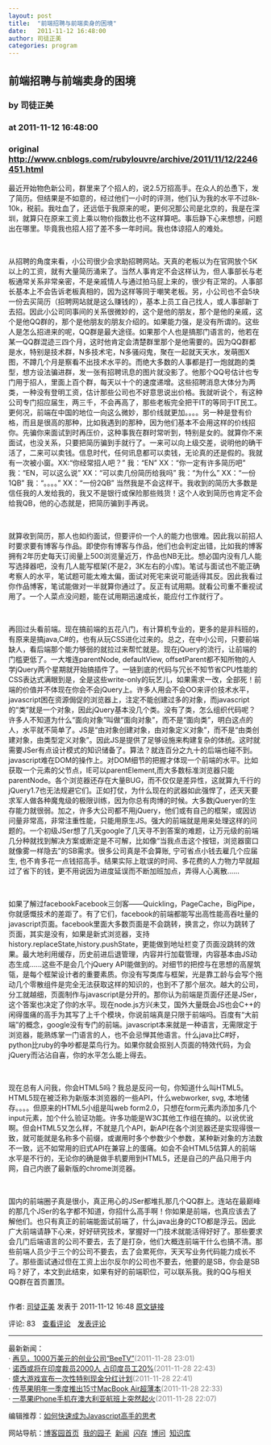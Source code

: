 ```yaml
---
layout: post
title:  "前端招聘与前端卖身的困境"
date:   2011-11-12 16:48:00
author: 司徒正美
categories: program
---
```


## 前端招聘与前端卖身的困境
### by 司徒正美
### at 2011-11-12 16:48:00
### original <http://www.cnblogs.com/rubylouvre/archive/2011/11/12/2246451.html>

<p><p>最近开始物色新公司，群里来了个招人的，说2.5万招高手。在众人的怂恿下，发了简历。但结果是不如意的，经过他们一小时的评测，他们认为我的水平不过8k-10k，税前。我吐血了，还远低于我原来的呢，更何况那公司是北京的，我是在深圳，就算只在原来工资上乘以物价指数比也不这样算吧。事后静下心来想想，问题出在哪里。毕竟我也招人招了差不多一年时间。我也体谅招人的难处。</p>
<br>
<p>从招聘的角度来看，小公司很少会求助招聘网站。天真的老板以为在官网放个5K以上的工资，就有大量简历涌来了。当然人事肯定不会这样认为，但人事部长与老板通常关系非常亲密，不是亲戚情人与通过拍马屁上来的，很少有正常的。人事部长基本上不会告诉老板真相的，因为这样等同于嘲笑老板。另，小公司也不会5块一份去买简历（招聘网站就是这么赚钱的），基本上员工自己找人，或人事部新丁去招。因此小公司同事间的关系很微妙的，这个是他的朋友，那个是他的亲戚，这个是他QQ群的，那个是他朋友的朋友介绍的。如果能力强，是没有所谓的。这些人是怎么招进来的呢，QQ群是最大途径。如果那个人也是搞那门语言的，他若在某一QQ群混迹三四个月，这时他肯定会清楚群里那个是他需要的。因为QQ群都是水，特别是技术群，N多技术宅，N多骚闷鬼，聚在一起就天天水，发萌图X图，不蹲几个月是察看不出技术水平的。而绝大多数的人事都是打一炮就跑的类型，想方设法骗进群，发一张有招聘讯息的图片就没影了。他那个QQ号估计也专门用于招人，里面上百个群，每天以十个的速度递增。这些招聘消息大体分为两类，一种没有登明工资，估计那些公司也不好意思说出价格。我就听说个，有这种公司专门招应届生，两三千，不会再高了，那些老板完全把干IT的等同于IT民工。更何况，前端在中国的地位一向这么微妙，那价线就更加。。。。另一种是登有价格，而且是很高的那种，比如我遇到的那种，因为他们基本不会用这样的价线招你。先骗你来面试到时再压价，这种事我在群时常听到，特别是女的。就算你不来面试，也没关系，只要把简历骗到手就行了。一来可以向上级交差，说明他的确干活了，二来可以卖钱。信息时代，任何讯息都可以卖钱，无论真的还是假的。我就有一次被小窗。XX:“你经常招人吧？” 我：“EN” XX：“你一定有许多简历吧” 我：“EN，可以这么说” XX：“可以卖几份简历给我吗” 我：“为什么” XX：“一份1QB” 我：“。。。。” XX：“一份2QB” 当然我是不会这样干。我收到的简历大多数是信任我的人发给我的，我又不是银行或保险那些贱货！这个人收到简历也肯定不会给我QB，他的心态就是，把简历骗到手再说。</p>
<br>
<p>就算收到简历，那人也如约面试，但要评价一个人的能力也很难。因此我以前招人时要求要有博客与作品。即使你有博客与作品，他们也会判定出错，比如我的博客拥有2年历史每天订阅量上500浏览量近万，作品也NB无比。想必国内没有几人能写选择器吧，没有几人能写框架(不是2，3K左右的小库)。笔试与面试也不能正确考察人的水平，笔试题可能太难太偏，面试对死宅来说可能适得其反。因此我看过你作品博客，笔试能做对一半就算你通过了。反正有试用期。就看公司重不重视试用了。一个人菜点没问题，能在试用期迅速成长，能应付工作就行了。</p>
<br>
<p>再回过头看前端。现在搞前端的五花八门，有计算机专业的，更多的是非科班的，有原来是搞java,C#的，也有从玩CSS进化过来的。总之，在中小公司，只要前端缺人，看后端那个能力够弱的就拉过来帮忙就是。现在jQuery的流行，让前端的门槛更低了。一大堆连parentNode, defaultView, offsetParent都不知所物的人学jQuery两个星期就开始搞插件了。一链到底的代码与冗长不知节省CPU性能的CSS表达式满眼到是，全是这些write-only的玩艺儿，如果需求一改，全部死！前端的价值并不体现在你会不会jQuery上。许多人用会不会OO来评价技术水平，javascript困在资源侷促的浏览器上，注定不能创建过多的对象，而javascript的“类”就是一个对象，因此jQuery基本没几个类。没有了类，怎么组织代码呢？许多人不知道为什么“面向对象”叫做“面向对象”，而不是“面向类”，明白这点的人，水平就不简单了。JS是“由对象创建对象，由对象定义对象”，而不是“由类创建对象，由类型定义对象”。因此JS是提供了足够设施来构建复杂的体统。这时就需要JSer有点设计模式的知识储备了。算法？就连百分之九十的后端也碰不到。javascript难在DOM的操作上。对DOM细节的把握才体现一个前端的水平。比如获取一个元素的父节点，IE可以parentElement,而大多数标准浏览器只能parentNode。各个浏览器还存在大量BUG，而不仅仅是差异性，这就算九千行的jQuery1.7也无法规避它们。正如打仗，为什么现在的武器如此强悍了，还天天要求军人做各种魔鬼级的极限训练，因为你总有肉博的时候。大多数jQueryer的生存能力就很弱。加之，许多大公司都不用jQuery，他们或有自己的框架，或因访问量非常高，非常注重性能，只能用原生JS。强大的前端就是用来处理这样的问题的。一个初级JSer想了几天google了几天寻不到答案的难题，让万元级的前端几分种就找到解决方案或断定是不可解，比如像“当我点击这个按钮，浏览器窗口就像雾一样隐去”的SB需求。很多公司真是不会算账, 宁可省点小钱去雇几个应届生, 也不肯多花一点钱招高手。结果实际上耽误的时间、多花费的人力物力早就超过了省下的钱，更不用说因为进度延误而不断加班加点，弄得人心离散…… </p>
<br>
<p>如果了解过facebookFacebook三剑客——Quickling，PageCache，BigPipe，你就感慨技术的差距了。有了它们，facebook的前端都能写出高性能高吞吐量的javascript页面。facebook里面大多数页面是不会跳转，换言之，你以为跳转了页面，其实是没有，如果是新式浏览器，支持 history.replaceState,history.pushState，更能做到地址栏变了页面没跳转的效果。最大地利用缓存，历史前进后退管理，内容并行加载管理，内容基本由JS动态生成......这些不是会几个jQuery API能做到的。对细节的把控与在思想的高屋筑瓴，是每个框架设计者的重要素质。你没有写类库与框架，光是靠工龄与会写个拖动几个零散组件是完全无法获取这样的知识的，也到不了那个层次。越大的公司，分工就越细，页面制作与javascript是分开的。那你认为前端是页面仔还是JSer，这个答案也决定了你的水平。现在node.js方兴未艾，国外大量既会JS也会C++的闲得蛋痛的高手为其写了上千个模块，你说前端真是只限于前端吗。百度有“大前端”的概念，google没有专门的前端。javascript本来就是一种语言，无需限定于浏览器，能熟炼掌一门语言的人，也不会忌惮其他语言。什么java比C#好，python比ruby的争吵都是菜鸟行为。如果你就会抠别人页面的特效代码，为会jQuery而沾沾自喜，你的水平怎么能上得去。</p>
<br>
<p>现在总有人问我，你会HTML5吗？我总是反问一句，你知道什么叫HTML5。HTML5现在被泛称为新版本浏览器的一些API，什么webworker, svg, 本地储存。。。。但原来的HTML5小组是叫web form2.0，只想在form元素内添加多几个input元素，加个什么验证功能。许多功能是W3C其他工作组在搞的。以讹优讹啊。但会HTML5又怎么样，不就是几个API，新API在各个浏览器还是实现得很一致，就可能就是名称多个前缀，或谳用时多个参数少个参数，某种新对象的方法数不一致，远不如常用的旧式API在兼容上的蛋痛。如会不会HTML5估算人的前端水平是不行的，无论你的确是做手机要用到HTML5，还是自己的产品只用于内网，自己内嵌了最新版的chrome浏览器。</p>
<br>
<p>国内的前端圈子真是很小，真正用心的JSer都堆扎那几个QQ群上。连站在最巅峰的那几个JSer的名字都不知道，你招什么高手啊！你如果是前端，也真应该去了解他们。也只有真正的前端能面试前端了，什么java出身的CTO都是浮云。因此广大前端请静下心来，好好研究技术，掌握好一门技术就能活得好好了。那些要求会几门后端语言的公司不要去，去了是打杂，他们大概连前端干什么也搞不清。那些前端人员少于三个的公司不要去，去了会累死你，天天写业务代码能力成长不了。那些面试通过但在工资上出尔反尔的公司也不要去，他要的是SB，你会是SB吗？好了，本文到此结束，如果有好的前端职位，可以联系我。我的QQ与相关QQ群在首页置顶。</p>
<img src="http://www.cnblogs.com/rubylouvre/aggbug/2246451.html?type=1" width="1" height="1" alt=""><p>作者: <a href="http://www.cnblogs.com/rubylouvre/">司徒正美</a> 发表于 2011-11-12 16:48 <a href="http://www.cnblogs.com/rubylouvre/archive/2011/11/12/2246451.html">原文链接</a></p><p>评论: 83　<a href="http://www.cnblogs.com/rubylouvre/archive/2011/11/12/2246451.html#pagedcomment">查看评论</a>　<a href="http://www.cnblogs.com/rubylouvre/archive/2011/11/12/2246451.html#commentform">发表评论</a></p><hr><p>最新新闻：<br>· <a href="http://news.cnblogs.com/n/123372/">再见，1000万美元的创业公司“BeeTV”</a><span style="color:gray">(2011-11-28 23:01)</span><br>· <a href="http://news.cnblogs.com/n/123371/">诺西或将在印度裁员2000人 占印度员工20%</a><span style="color:gray">(2011-11-28 22:43)</span><br>· <a href="http://news.cnblogs.com/n/123370/">盛大游戏宣布一次性特别现金分红计划</a><span style="color:gray">(2011-11-28 22:41)</span><br>· <a href="http://news.cnblogs.com/n/123369/">传苹果明年一季度推出15寸MacBook Air超薄本</a><span style="color:gray">(2011-11-28 22:33)</span><br>· <a href="http://news.cnblogs.com/n/123368/">一苹果iPhone手机在澳大利亚航班上突然起火</a><span style="color:gray">(2011-11-28 22:07)</span><br></p><p>编辑推荐：<a href="http://www.cnblogs.com/muguaworld/archive/2011/11/27/2264741.html">如何快速成为Javascript高手的思考</a><br></p><p>网站导航：<a href="http://www.cnblogs.com">博客园首页</a>  <a href="http://home.cnblogs.com/">我的园子</a>  <a href="http://news.cnblogs.com">新闻</a>  <a href="http://home.cnblogs.com/ing/">闪存</a>  <a href="http://q.cnblogs.com/">博问</a>  <a href="http://kb.cnblogs.com">知识库</a></p></p>